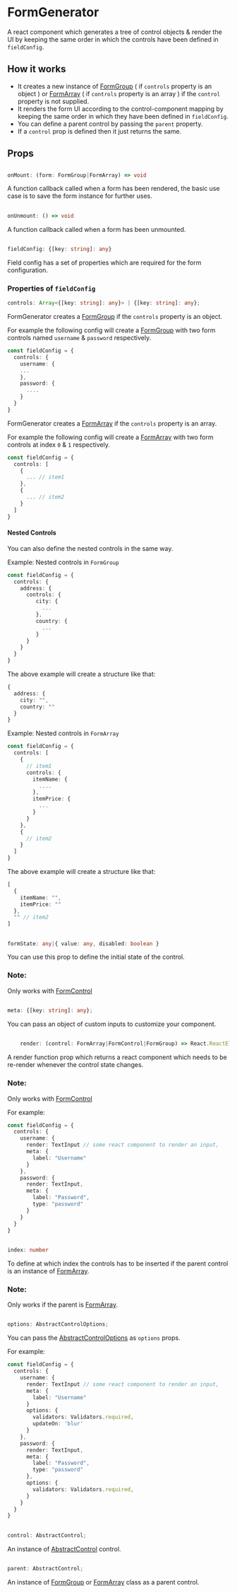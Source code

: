
# FormGenerator
A react component which generates a tree of control objects & render the UI by keeping the same order in which the controls have been defined in `fieldConfig`.

## How it works
 - It creates a new instance of [FormGroup](FormGroup.md) ( if `controls` property is an object ) or 
  [FormArray](FormArray.md) ( if `controls` property is an array ) if the `control` property is not supplied.
 - It renders the form UI according to the control-component mapping by keeping the same order in which they have been
   defined in `fieldConfig`.
 - You can define a parent control by passing the `parent` property.
 - If a `control` prop is defined then it just returns the same.


## Props
##
```ts
onMount: (form: FormGroup|FormArray) => void 
```
A function callback called when a form has been rendered, the basic use case is to save the form instance for further uses.
## 
```ts
onUnmount: () => void
```
A function callback called when a form has been unmounted.
## 
```ts
fieldConfig: {[key: string]: any}
```
Field config has a set of properties which are required for the form configuration.

### Properties of `fieldConfig` 
```ts
controls: Array<{[key: string]: any}> | {[key: string]: any};
```
FormGenerator creates a [FormGroup](FormGroup.md) if the `controls` property is an object.

For example the following config will create a [FormGroup](FormGroup.md) with two form controls named `username` & `password` respectively.
```ts
const fieldConfig = {
  controls: {
    username: {
    ...
    },
    password: {
      ....
    }
  }
}
```

FormGenerator creates a [FormArray](FormArray.md) if the `controls` property is an array.

For example the following config will create a [FormArray](FormArray.md) with two form controls at index `0` & `1` respectively.

```ts
const fieldConfig = {
  controls: [
    {
      ... // item1
    },
    {
      ... // item2
    }
  ]
}
```

#### Nested Controls
You can also define the nested controls in the same way.

Example: Nested controls in `FormGroup`
```ts
const fieldConfig = {
  controls: {
    address: {
      controls: {
         city: {
           ...
         },
         country: {
           ...
         }
      }
    }
  }
}
```
The above example will create a structure like that:
```ts
{
  address: {
    city: "",
    country: ""
  }
}
```

Example: Nested controls in `FormArray`

```ts
const fieldConfig = {
  controls: [
    {
      // item1
      controls: {
        itemName: {
          ....
        },
        itemPrice: {
          ...
        }
      }
    }, 
    {
      // item2
    }
  ]
}
```
The above example will create a structure like that:
```ts
[
  {
    itemName: "",
    itemPrice: ""
  },
  "" // item2
]
```
##
```ts
formState: any|{ value: any, disabled: boolean }
```
You can use this prop to define the initial state of the control.
### Note:
Only works with [FormControl](FormControl.md)

##
```ts
meta: {[key: string]: any};
```
You can pass an object of custom inputs to customize your component.

##
```ts
    render: (control: FormArray|FormControl|FormGroup) => React.ReactElement<any>|React.ReactElement<any>[];
```
A render function prop which returns a react component which needs to be re-render whenever the control state changes.

### Note:
Only works with [FormControl](FormControl.md)

For example: 
```ts
const fieldConfig = {
  controls: {
    username: {
      render: TextInput // some react component to render an input,
      meta: {
        label: "Username"
      }
    },
    password: {
      render: TextInput,
      meta: {
        label: "Password",
        type: "password"
      }
    }
  }
}
```
##

```ts
index: number
```
To define at which index the controls has to be inserted if the parent control is an instance of [FormArray](FormArray.md).

### Note:
Only works if the parent is [FormArray](FormArray.md).

##
```ts
options: AbstractControlOptions;
```
You can pass the [AbstractControlOptions](AbstractControlOptions.md) as `options` props.

For example: 
```ts
const fieldConfig = {
  controls: {
    username: {
      render: TextInput // some react component to render an input,
      meta: {
        label: "Username"
      }
      options: {
        validators: Validators.required,
        updateOn: 'blur'
      }
    },
    password: {
      render: TextInput,
      meta: {
        label: "Password",
        type: "password"
      },
      options: {
        validators: Validators.required,
      }
    }
  }
}
```


##
```ts
control: AbstractControl;
```
An instance of [AbstractControl](AbstractControl.md) control.

##
```ts
parent: AbstractControl;
```
An instance of [FormGroup](FormGroup.md) or [FormArray](FormArray.md) class as a parent control.



